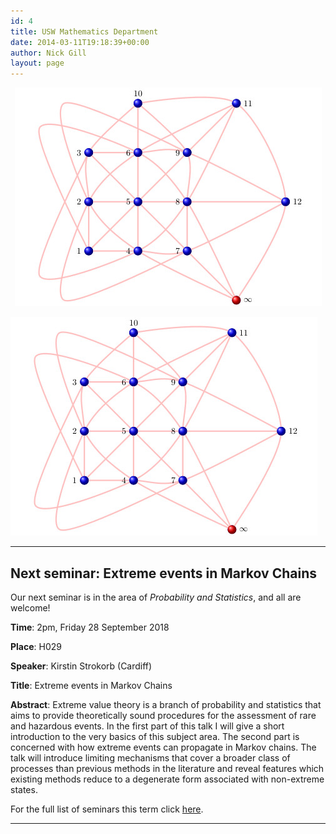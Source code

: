 ```yaml
---
id: 4
title: USW Mathematics Department
date: 2014-03-11T19:18:39+00:00
author: Nick Gill
layout: page
---
```


<p align="center">
<img src="pp3.jpg">
</p>

![Projective plane of order 3](pp3.jpg)

----

## Next seminar: Extreme events in Markov Chains

Our next seminar is in the area of *Probability and Statistics*, and all are welcome! 


**Time**: 2pm, Friday 28 September 2018

**Place**: H029

**Speaker**: Kirstin Strokorb (Cardiff)

**Title**: Extreme events in Markov Chains

**Abstract**: Extreme value theory is a branch of probability and statistics that aims to provide theoretically sound procedures for the assessment of rare and hazardous events. In the first part of this talk I will give a short introduction to the very basics of this subject area. The second part is concerned with how extreme events can propagate in Markov chains. The talk will introduce limiting mechanisms that cover a broader class of processes than previous methods in the literature and reveal features which existing methods reduce to a degenerate form associated with non-extreme states.

For the full list of seminars this term click <a href = "seminars">here</a>.

---
